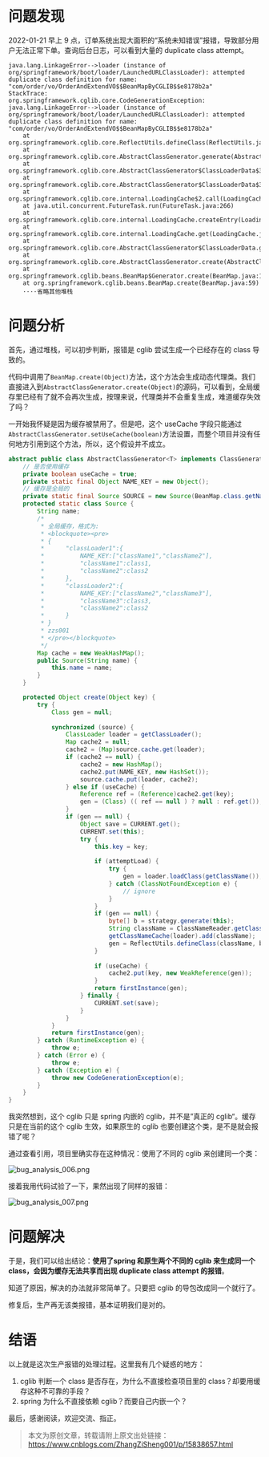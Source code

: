 # 问题发现

2022-01-21 早上 9 点，订单系统出现大面积的“系统未知错误”报错，导致部分用户无法正常下单。查询后台日志，可以看到大量的 duplicate class attempt。

```
java.lang.LinkageError-->loader (instance of  org/springframework/boot/loader/LaunchedURLClassLoader): attempted  duplicate class definition for name: "com/order/vo/OrderAndExtendVO$$BeanMapByCGLIB$$e8178b2a"
StackTrace:
org.springframework.cglib.core.CodeGenerationException: java.lang.LinkageError-->loader (instance of  org/springframework/boot/loader/LaunchedURLClassLoader): attempted  duplicate class definition for name: "com/order/vo/OrderAndExtendVO$$BeanMapByCGLIB$$e8178b2a"
	at org.springframework.cglib.core.ReflectUtils.defineClass(ReflectUtils.java:538)
	at org.springframework.cglib.core.AbstractClassGenerator.generate(AbstractClassGenerator.java:363)
	at org.springframework.cglib.core.AbstractClassGenerator$ClassLoaderData$3.apply(AbstractClassGenerator.java:110)
	at org.springframework.cglib.core.AbstractClassGenerator$ClassLoaderData$3.apply(AbstractClassGenerator.java:108)
	at org.springframework.cglib.core.internal.LoadingCache$2.call(LoadingCache.java:54)
	at java.util.concurrent.FutureTask.run(FutureTask.java:266)
	at org.springframework.cglib.core.internal.LoadingCache.createEntry(LoadingCache.java:61)
	at org.springframework.cglib.core.internal.LoadingCache.get(LoadingCache.java:34)
	at org.springframework.cglib.core.AbstractClassGenerator$ClassLoaderData.get(AbstractClassGenerator.java:134)
	at org.springframework.cglib.core.AbstractClassGenerator.create(AbstractClassGenerator.java:319)
	at org.springframework.cglib.beans.BeanMap$Generator.create(BeanMap.java:127)
	at org.springframework.cglib.beans.BeanMap.create(BeanMap.java:59)
	····省略其他堆栈
```

# 问题分析

首先，通过堆栈，可以初步判断，报错是 cglib 尝试生成一个已经存在的 class 导致的。

代码中调用了`BeanMap.create(Object)`方法，这个方法会生成动态代理类。我们直接进入到`AbstractClassGenerator.create(Object)`的源码，可以看到，全局缓存里已经有了就不会再次生成，按理来说，代理类并不会重复生成，难道缓存失效了吗？

一开始我怀疑是因为缓存被禁用了。但是吧，这个 useCache 字段只能通过`AbstractClassGenerator.setUseCache(boolean)`方法设置，而整个项目并没有任何地方引用到这个方法，所以，这个假设并不成立。

```java
abstract public class AbstractClassGenerator<T> implements ClassGenerator {
    // 是否使用缓存
    private boolean useCache = true;
    private static final Object NAME_KEY = new Object();
    // 缓存是全局的
    private static final Source SOURCE = new Source(BeanMap.class.getName());
    protected static class Source {
        String name;
        /*
         * 全局缓存，格式为:
         * <blockquote><pre>
         * {
         *      "classLoader1":{
         *          NAME_KEY:["className1","className2"],
         *          "className1":class1,
         *          "className2":class2
         *      },
         *      "classLoader2":{
         *          NAME_KEY:["className2","className3"],
         *          "className3":class3,
         *          "className2":class2
         *      }
         * }
         * zzs001
         * </pre></blockquote>
         */
        Map cache = new WeakHashMap();
        public Source(String name) {
            this.name = name;
        }
    }

    protected Object create(Object key) {
        try {
        	Class gen = null;
        	
            synchronized (source) {
                ClassLoader loader = getClassLoader();
                Map cache2 = null;
                cache2 = (Map)source.cache.get(loader);
                if (cache2 == null) {
                    cache2 = new HashMap();
                    cache2.put(NAME_KEY, new HashSet());
                    source.cache.put(loader, cache2);
                } else if (useCache) {
                    Reference ref = (Reference)cache2.get(key);
                    gen = (Class) (( ref == null ) ? null : ref.get()); 
                }
                if (gen == null) {
                    Object save = CURRENT.get();
                    CURRENT.set(this);
                    try {
                        this.key = key;
                        
                        if (attemptLoad) {
                            try {
                                gen = loader.loadClass(getClassName());
                            } catch (ClassNotFoundException e) {
                                // ignore
                            }
                        }
                        if (gen == null) {
                            byte[] b = strategy.generate(this);
                            String className = ClassNameReader.getClassName(new ClassReader(b));
                            getClassNameCache(loader).add(className);
                            gen = ReflectUtils.defineClass(className, b, loader);
                        }
                       
                        if (useCache) {
                            cache2.put(key, new WeakReference(gen));
                        }
                        return firstInstance(gen);
                    } finally {
                        CURRENT.set(save);
                    }
                }
            }
            return firstInstance(gen);
        } catch (RuntimeException e) {
            throw e;
        } catch (Error e) {
            throw e;
        } catch (Exception e) {
            throw new CodeGenerationException(e);
        }
    }
}
```

我突然想到，这个 cglib 只是 spring 内嵌的 cglib，并不是”真正的 cglib“。缓存只是在当前的这个 cglib 生效，如果原生的 cglib 也要创建这个类，是不是就会报错了呢？

通过查看引用，项目里确实存在这种情况：使用了不同的 cglib 来创建同一个类：

![bug_analysis_006.png](https://img2022.cnblogs.com/blog/1731892/202201/1731892-20220124111431623-1073953928.png)

接着我用代码试验了一下，果然出现了同样的报错：

![bug_analysis_007.png](https://img2022.cnblogs.com/blog/1731892/202201/1731892-20220124111445162-933976674.png)

# 问题解决

于是，我们可以给出结论：**使用了spring 和原生两个不同的 cglib 来生成同一个 class，会因为缓存无法共享而出现 duplicate class attempt 的报错**。

知道了原因，解决的办法就非常简单了。只要把 cglib 的导包改成同一个就行了。

修复后，生产再无该类报错，基本证明我们是对的。

# 结语

以上就是这次生产报错的处理过程。这里我有几个疑惑的地方：

1. cglib 判断一个 class 是否存在，为什么不直接检查项目里的 class？却要用缓存这种不可靠的手段？
2. spring 为什么不直接依赖 cglib？而要自己内嵌一个？

最后，感谢阅读，欢迎交流、指正。

> 本文为原创文章，转载请附上原文出处链接：https://www.cnblogs.com/ZhangZiSheng001/p/15838657.html